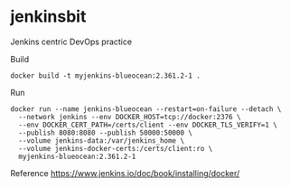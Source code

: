 # jenkinsbit
Jenkins centric DevOps practice

Build
```
docker build -t myjenkins-blueocean:2.361.2-1 .
```

Run
```
docker run --name jenkins-blueocean --restart=on-failure --detach \
  --network jenkins --env DOCKER_HOST=tcp://docker:2376 \
  --env DOCKER_CERT_PATH=/certs/client --env DOCKER_TLS_VERIFY=1 \
  --publish 8080:8080 --publish 50000:50000 \
  --volume jenkins-data:/var/jenkins_home \
  --volume jenkins-docker-certs:/certs/client:ro \
  myjenkins-blueocean:2.361.2-1
  ```
  
  Reference
  https://www.jenkins.io/doc/book/installing/docker/
 
